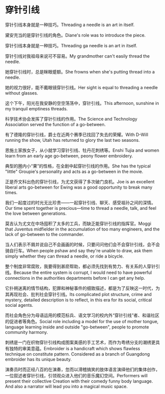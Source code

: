 # 穿针引线

<p><span class="chinese">穿针引线本身就是一种技巧。</span><span class="english">Threading a needle is an art in itself.</span></p>

<p><span class="chinese">黛安充当的是穿针引线的角色。</span><span class="english">Diane's role was to introduce the piece.</span></p>

<p><span class="chinese">穿针引线本身就是一种技巧。</span><span class="english">Threading ga needle is an art in itself.</span></p>

<p><span class="chinese">穿针引线对我祖母来说可不容易。</span><span class="english">My grandmother can't easily thread the needle.</span></p>

<p><span class="chinese">她穿针引线时，总是眯眼蹙额。</span><span class="english">She frowns when she's putting thread into a needle.</span></p>

<p><span class="chinese">她的视力很好，能不戴眼镜穿针引线。</span><span class="english">Her sight is equal to threading a needle without glasses.</span></p>

<p><span class="chinese">这个下午，阳光在我安静的空空荡荡中，穿针引线。</span><span class="english">This afternoon, sunshine in my tranquil emptiness threads.</span></p>

<p><span class="chinese">科学技术协会发挥了穿针引线的作用。</span><span class="english">The Science and Technology Association served the function of a go-between.</span></p>

<p><span class="chinese">有了德隆的穿针引线，爵士在近两个赛季已找回了失去的荣耀。</span><span class="english">With D-Will running the show, Utah has returned to glory the last two seasons.</span></p>

<p><span class="chinese">恩施土家族女子，从小就学习穿针引线、牡丹花刺绣等。</span><span class="english">Enshi Tujia and women learn from an early age go-between, peony flower embroidery.</span></p>

<p><span class="chinese">典型的圈内小“果”的性格，在全剧中起穿针引线的作用。</span><span class="english">She has the typical "little" Groupie's personality and acts as a go-between in the movie.</span></p>

<p><span class="chinese">正是乔文科出色的穿针引线，为尤文获得了多次破门良机。</span><span class="english">Joe is an excellent liberal arts go-between for Ewing was a good opportunity to break many times.</span></p>

<p><span class="chinese">我们一起度过的时光无比珍贵——一起穿针引线、聊天、感受祖孙之间的深情。</span><span class="english">Our time spent together is precious—time to thread a needle, talk, and feel the love between generations.</span></p>

<p><span class="chinese">莫吉认为尤文在中场囤积了太多的工兵，而缺乏能穿针引线的指挥官。</span><span class="english">Moggi that Juventus midfielder in the accumulation of too many engineers, and the lack of go-between to the commander.</span></p>

<p><span class="chinese">当人们表示不屑并说自己不会画画的时候，只要问问他们会不会穿针引线，会不会骑自行车。</span><span class="english">When people pshaw and say they're unable to draw, ask them simply whether they can thread a needle, or ride a bicycle.</span></p>

<p><span class="chinese">整个制度非常腐败，我要得到甚麽帮助，都必须先找到有势力、有关系的人穿针引线。</span><span class="english">Because the entire system is corrupt, I would need to have powerful connections in the authorities departments before I can get any help.</span></p>

<p><span class="chinese">它扑朔迷离的情节结构，犯罪和神秘事件的细致描述，都是为了反映这一时代，为其再现社会、批判社会穿针引线。</span><span class="english">Its complicated plot structure, crime and mystery, detailed description is to reflect, in this era for its social, critical social agents.</span></p>

<p><span class="chinese">而社会角色分为母语运用的模范标兵、语文学习的校内外“穿针引线”者、和谐社区的促进者等角色。</span><span class="english">Social role including a model for the use of mother tongue, language learning inside and outside "go-between", people to promote community harmony.</span></p>

<p><span class="chinese">刺绣是一门在织物穿针引线构成图案美感的手工艺术，而作为粤绣分支的潮绣更具有独特的审美意蕴。</span><span class="english">Embroider is a handicraft which shows flawless technique on constitute pattern. Considered as a branch of Guangdong embroider has its unique beauty.</span></p>

<p><span class="chinese">演奏员时而正经八百的在演奏，忽而以滑稽搞笑的肢体语言演绎他们的集体创作，一位叙述者穿针引线，引领观众进入他们的音乐魔幻空间。</span><span class="english">Performers will present their collective Creation with their comedy funny body language. And also a narrator will lead you into a magical music space.</span></p>

